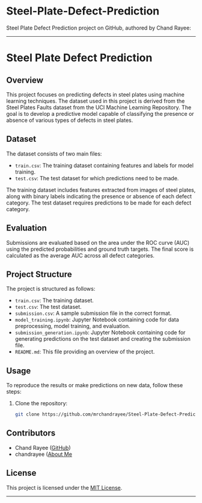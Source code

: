 # Steel-Plate-Defect-Prediction

Steel Plate Defect Prediction project on GitHub, authored by Chand Rayee:

---

# Steel Plate Defect Prediction

## Overview
This project focuses on predicting defects in steel plates using machine learning techniques. The dataset used in this project is derived from the Steel Plates Faults dataset from the UCI Machine Learning Repository. The goal is to develop a predictive model capable of classifying the presence or absence of various types of defects in steel plates.

## Dataset
The dataset consists of two main files:

- `train.csv`: The training dataset containing features and labels for model training.
- `test.csv`: The test dataset for which predictions need to be made.

The training dataset includes features extracted from images of steel plates, along with binary labels indicating the presence or absence of each defect category. The test dataset requires predictions to be made for each defect category.

## Evaluation
Submissions are evaluated based on the area under the ROC curve (AUC) using the predicted probabilities and ground truth targets. The final score is calculated as the average AUC across all defect categories.

## Project Structure
The project is structured as follows:

- `train.csv`: The training dataset.
- `test.csv`: The test dataset.
- `submission.csv`: A sample submission file in the correct format.
- `model_training.ipynb`: Jupyter Notebook containing code for data preprocessing, model training, and evaluation.
- `submission_generation.ipynb`: Jupyter Notebook containing code for generating predictions on the test dataset and creating the submission file.
- `README.md`: This file providing an overview of the project.

## Usage
To reproduce the results or make predictions on new data, follow these steps:

1. Clone the repository:

   ```bash
   git clone https://github.com/mrchandrayee/Steel-Plate-Defect-Prediction.git
   ```






## Contributors
- Chand Rayee ([GitHub](https://github.com/mrchandrayee))
- chandrayee ([About Me]([https://github.com/mrchandrayee](https://github.com/mrchandrayee/Chand-Rayee/blob/1b85fc39223f955bf4b5e08df4747e78e243626e/chandrayee.md))
## License
This project is licensed under the [MIT License](LICENSE).

---
